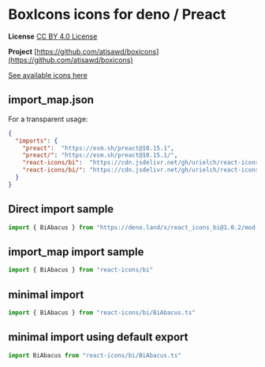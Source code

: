 # BoxIcons icons for deno / Preact

**License** [CC BY 4.0 License](https://github.com/atisawd/boxicons/blob/master/LICENSE)

**Project** [https://github.com/atisawd/boxicons](https://github.com/atisawd/boxicons)

[See available icons here](https://react-icons.github.io/react-icons/icons?name=bi)

## import_map.json

For a transparent usage:

```json
{
  "imports": {
    "preact":  "https://esm.sh/preact@10.15.1",
    "preact/": "https://esm.sh/preact@10.15.1/",
    "react-icons/bi":  "https://cdn.jsdelivr.net/gh/urielch/react-icons-bi@1.0.2/mod.ts",
    "react-icons/bi/": "https://cdn.jsdelivr.net/gh/urielch/react-icons-bi/ico/",
  }
}
```

## Direct import sample

```ts
import { BiAbacus } from "https://deno.land/x/react_icons_bi@1.0.2/mod.ts"
```

## import_map import sample

```ts
import { BiAbacus } from "react-icons/bi"
```

## minimal import

```ts
import { BiAbacus } from "react-icons/bi/BiAbacus.ts"
```

## minimal import using default export

```ts
import BiAbacus from "react-icons/bi/BiAbacus.ts"
```

